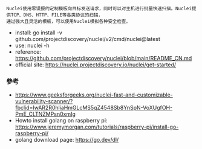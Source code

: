 ```
Nuclei使用零误报的定制模板向目标发送请求，同时可以对主机进行批量快速扫描。Nuclei提供TCP、DNS、HTTP、FILE等各类协议的扫描，
通过强大且灵活的模板，可以使用Nuclei模拟各种安全检查。
```
* install: go install -v github.com/projectdiscovery/nuclei/v2/cmd/nuclei@latest
* use: nuclei -h
* reference: https://github.com/projectdiscovery/nuclei/blob/main/README_CN.md
* official site: https://nuclei.projectdiscovery.io/nuclei/get-started/
### 參考
* https://www.geeksforgeeks.org/nuclei-fast-and-customizable-vulnerability-scanner/?fbclid=IwAR2R0hliaHmGLcMS5qZ4548Sb8YnSpN-VoXUgfOH-PmE_CLTNZMPsn0xmIg
* Howto install golang on raspberry pi: https://www.jeremymorgan.com/tutorials/raspberry-pi/install-go-raspberry-pi/
* golang download page: https://go.dev/dl/
